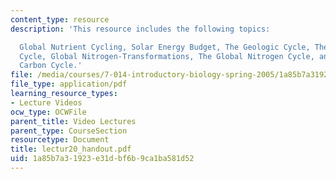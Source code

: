 ```yaml
---
content_type: resource
description: 'This resource includes the following topics:

  Global Nutrient Cycling, Solar Energy Budget, The Geologic Cycle, The Global Water
  Cycle, Global Nitrogen-Transformations, The Global Nitrogen Cycle, and The Global
  Carbon Cycle.'
file: /media/courses/7-014-introductory-biology-spring-2005/1a85b7a31923e31dbf6b9ca1ba581d52_lectur20_handout.pdf
file_type: application/pdf
learning_resource_types:
- Lecture Videos
ocw_type: OCWFile
parent_title: Video Lectures
parent_type: CourseSection
resourcetype: Document
title: lectur20_handout.pdf
uid: 1a85b7a3-1923-e31d-bf6b-9ca1ba581d52
---
```

